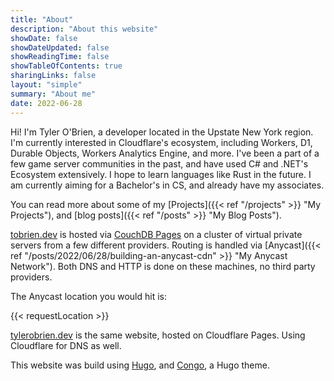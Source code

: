 ```yaml
---
title: "About"
description: "About this website"
showDate: false
showDateUpdated: false
showReadingTime: false
showTableOfContents: true
sharingLinks: false
layout: "simple"
summary: "About me"
date: 2022-06-28
---
```


Hi! I'm Tyler O'Brien, a developer located in the Upstate New York region. I'm currently interested in Cloudflare's ecosystem, including Workers, D1, Durable Objects, Workers Analytics Engine, and more. I've been a part of a few game server communities in the past, and have used C# and .NET's Ecosystem  extensively. I hope to learn languages like Rust in the future. I am currently aiming for a Bachelor's in CS, and already have my associates.

You can read more about some of my [Projects]({{< ref "/projects" >}} "My Projects"), and [blog posts]({{< ref "/posts" >}} "My Blog Posts").

[tobrien.dev](https://tobrien.dev) is hosted via [CouchDB Pages](https://github.com/Tyler-OBrien/CouchDB-Pages) on a cluster of virtual private servers from a few different providers. Routing is handled via [Anycast]({{< ref "/posts/2022/06/28/building-an-anycast-cdn" >}} "My Anycast Network"). Both DNS and HTTP is done on these machines, no third party providers.

The Anycast location you would hit is:

{{< requestLocation >}}


[tylerobrien.dev](https://tylerobrien.dev) is the same website, hosted on Cloudflare Pages. Using Cloudflare for DNS as well.

This website was build using [Hugo](https://gohugo.io/), and [Congo](https://git.io/hugo-congo), a Hugo theme.
